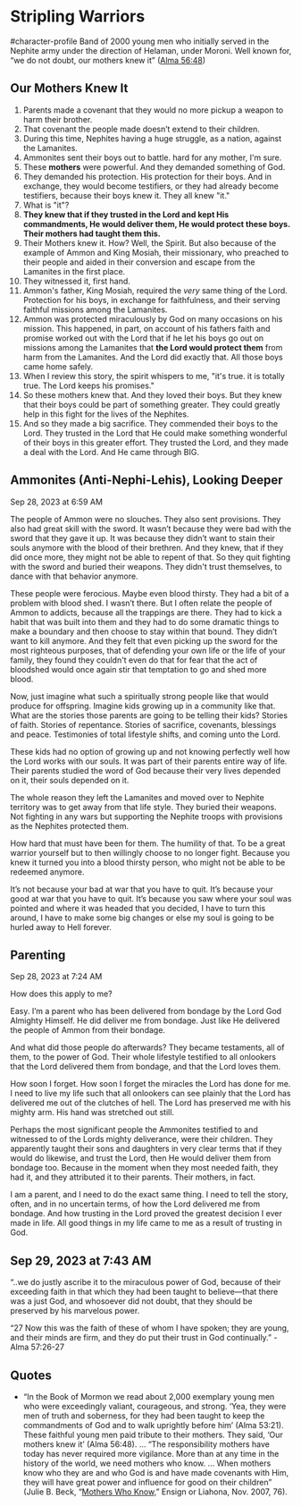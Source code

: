 # Stripling Warriors
#character-profile 
Band of 2000 young men who initially served in the Nephite army under the direction of Helaman, under Moroni. Well known for, “we do not doubt, our mothers knew it” ([Alma 56:48](https://www.churchofjesuschrist.org/study/scriptures/bofm/alma/56?lang=eng&id=48#p48))

## Our Mothers Knew It
1. Parents made a covenant that they would no more pickup a weapon to harm their brother.
2. That covenant the people made doesn’t extend to their children.
3. During this time, Nephites having a huge struggle, as a nation, against the Lamanites.
4. Ammonites sent their boys out to battle. hard for any mother, I'm sure.
5. These **mothers** were powerful. And they demanded something of God.
6. They demanded his protection. His protection for their boys. And in exchange, they would become testifiers, or they had already become testifiers, because their boys knew it. They all knew "it."
7. What is "it"?
8. **They knew that if they trusted in the Lord and kept His commandments, He would deliver them, He would protect these boys. Their mothers had taught them this.**
9. Their Mothers knew it. How? Well, the Spirit. But also because of the example of Ammon and King Mosiah, their missionary, who preached to their people and aided in their conversion and escape from the Lamanites in the first place.
10. They witnessed it, first hand.
11. Ammon's father, King Mosiah, required the *very* same thing of the Lord. Protection for his boys, in exchange for faithfulness, and their serving faithful missions among the Lamanites.
12. Ammon was protected miraculously by God on many occasions on his mission. This happened, in part, on account of his fathers faith and promise worked out with the Lord that if he let his boys go out on missions among the Lamanites that **the Lord would protect them** from harm from the Lamanites. And the Lord did exactly that. All those boys came home safely. 
13. When I review this story, the spirit whispers to me, "it's true. it is totally true. The Lord keeps his promises."
14. So these mothers knew that. And they loved their boys. But they knew that their boys could be part of something greater. They could greatly help in this fight for the lives of the Nephites.
15. And so they made a big sacrifice. They commended their boys to the Lord. They trusted in the Lord that He could make something wonderful of their boys in this greater effort. They trusted the Lord, and they made a deal with the Lord. And He came through BIG.


## Ammonites (Anti-Nephi-Lehis), Looking Deeper
Sep 28, 2023 at 6:59 AM

The people of Ammon were no slouches. They also sent provisions. They also had great skill with the sword. It wasn’t because they were bad with the sword that they gave it up. It was because they didn’t want to stain their souls anymore with the blood of their brethren. And they knew, that if they did once more, they might not be able to repent of that. So they quit fighting with the sword and buried their weapons. They didn't trust themselves, to dance with that behavior anymore.

These people were ferocious. Maybe even blood thirsty. They had a bit of a problem with blood shed. I wasn’t there. But I often relate the people of Ammon to addicts, because all the trappings are there. They had to kick a habit that was built into them and they had to do some dramatic things to make a boundary and then choose to stay within that bound. They didn’t want to kill anymore. And they felt that even picking up the sword for the most righteous purposes, that of defending your own life or the life of your family, they found they couldn't even do that for fear that the act of bloodshed would once again stir that temptation to go and shed more blood.

Now, just imagine what such a spiritually strong people like that would produce for offspring. Imagine kids growing up in a community like that. What are the stories those parents are going to be telling their kids? Stories of faith. Stories of repentance. Stories of sacrifice, covenants, blessings and peace. Testimonies of total lifestyle shifts, and coming unto the Lord.
  
These kids had no option of growing up and not knowing perfectly well how the Lord works with our souls. It was part of their parents entire way of life. Their parents studied the word of God because their very lives depended on it, their souls depended on it.

The whole reason they left the Lamanites and moved over to Nephite territory was to get away from that life style. They buried their weapons. Not fighting in any wars but supporting the Nephite troops with provisions as the Nephites protected them. 

How hard that must have been for them. The humility of that. To be a great warrior yourself but to then willingly choose to no longer fight. Because you knew it turned you into a blood thirsty person, who might not be able to be redeemed anymore. 

It’s not because your bad at war that you have to quit. It’s because your good at war that you have to quit. It’s because you saw where your soul was pointed and where it was headed that you decided, I have to turn this around, I have to make some big changes or else my soul is going to be hurled away to Hell forever. 

## Parenting
Sep 28, 2023 at 7:24 AM

How does this apply to me?

Easy. I’m a parent who has been delivered from bondage by the Lord God Almighty Himself. He did deliver me from bondage. Just like He delivered the people of Ammon from their bondage. 

And what did those people do afterwards? They became testaments, all of them, to the power of God. Their whole lifestyle testified to all onlookers that the Lord delivered them from bondage, and that the Lord loves them. 

How soon I forget. How soon I forget the miracles the Lord has done for me. I need to live my life such that all onlookers can see plainly that the Lord has delivered me out of the clutches of hell. The Lord has preserved me with his mighty arm. His hand was stretched out still. 

Perhaps the most significant people the Ammonites testified to and witnessed to of the Lords mighty deliverance, were their children. They apparently taught their sons and daughters in very clear terms that if they would do likewise, and trust the Lord, then He would deliver them from bondage too. Because in the moment when they most needed faith, they had it, and they attributed it to their parents. Their mothers, in fact. 

I am a parent, and I need to do the exact same thing. I need to tell the story, often, and in no uncertain terms, of how the Lord delivered me from bondage. And how trusting in the Lord proved the greatest decision I ever made in life. All good things in my life came to me as a result of trusting in God. 

## Sep 29, 2023 at 7:43 AM

“..we do justly ascribe it to the miraculous power of God, because of their exceeding faith in that which they had been taught to believe—that there was a just God, and whosoever did not doubt, that they should be preserved by his marvelous power.

“27 Now this was the faith of these of whom I have spoken; they are young, and their minds are firm, and they do put their trust in God continually.” -Alma 57:26-27


## Quotes
- “In the Book of Mormon we read about 2,000 exemplary young men who were exceedingly valiant, courageous, and strong. ‘Yea, they were men of truth and soberness, for they had been taught to keep the commandments of God and to walk uprightly before him’ (Alma 53:21). These faithful young men paid tribute to their mothers. They said, ‘Our mothers knew it’ (Alma 56:48). … “The responsibility mothers have today has never required more vigilance. More than at any time in the history of the world, we need mothers who know. … When mothers know who they are and who God is and have made covenants with Him, they will have great power and influence for good on their children” (Julie B. Beck, “[Mothers Who Know,](https://www.churchofjesuschrist.org/study/liahona/2007/11/mothers-who-know?lang=eng&id=p3-p4#p3)” Ensign or Liahona, Nov. 2007, 76).